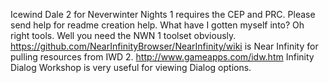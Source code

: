 Icewind Dale 2 for Neverwinter Nights 1
requires the CEP and PRC.
Please send help for readme creation help.
What have I gotten myself into?
Oh right tools. Well you need the NWN 1 toolset obviously. https://github.com/NearInfinityBrowser/NearInfinity/wiki is Near Infinity for pulling resources from IWD 2.
http://www.gameapps.com/idw.htm Infinity Dialog Workshop is very useful for viewing Dialog options.
